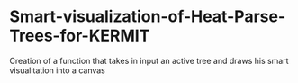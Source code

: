 # Smart-visualization-of-Heat-Parse-Trees-for-KERMIT
Creation of a function that takes in input an active tree and draws his smart visualitation into a canvas
